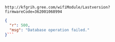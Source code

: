 `http://kfgrih.gree.com/wifiModule/Lastversion?firmwareCode=362001068994`

```json
{
  "r": 500,
  "msg": "Database operation failed."
}```
